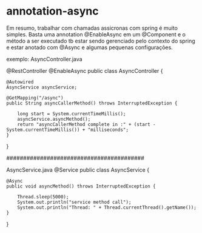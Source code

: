 # annotation-async

Em resumo, trabalhar com chamadas assicronas com spring é muito simples. Basta uma annotation @EnableAsync em um @Component e o método a ser executado tb estar sendo gerenciado pelo contexto do spring e estar anotado com @Async e algumas pequenas configurações.

exemplo:
AsyncController.java

@RestController
@EnableAsync
public class AsyncController {
	
	@Autowired
	AsyncService asyncService;

	@GetMapping("/async")
	public String asyncCallerMethod() throws InterruptedException {
		
		long start = System.currentTimeMillis();
		asyncService.asyncMethod();
		return "asyncCallerMethod complete in :" + (start - System.currentTimeMillis()) + "milliseconds";
	}
}

#########################################

AsyncService.java
@Service
public class AsyncService {

	@Async
	public void asyncMethod() throws InterruptedException {

		Thread.sleep(5000);
		System.out.println("service method call");
		System.out.println("Thread: " + Thread.currentThread().getName());
	}
}

